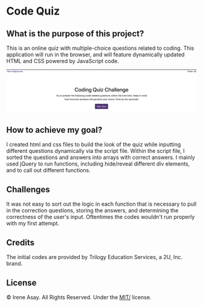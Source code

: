 # Code Quiz

## What is the purpose of this project? 

This is an online quiz with multiple-choice questions related to coding. This application will run in the browser, and will feature dynamically updated HTML and CSS powered by JavaScript code. 

![Screenshot 1](assets/CQ.png)

## How to achieve my goal?

I created html and css files to build the look of the quiz while inputting different questions dynamically via the script file. Within the script file, I sorted the questions and answers into arrays with correct answers. I mainly used jQuery to run functions, including hide/reveal different div elements, and to call out different functions. 

## Challenges

It was not easy to sort out the logic in each function that is necessary to pull in the correction questions, storing the answers, and determining the correctness of the user's input. Oftentimes the codes wouldn't run properly with my first attempt. 


## Credits

The initial codes are provided by Trilogy Education Services, a 2U, Inc. brand.


## License

© Irene Asay. All Rights Reserved. Under the [MIT/](./LICENSE.txt) license.
